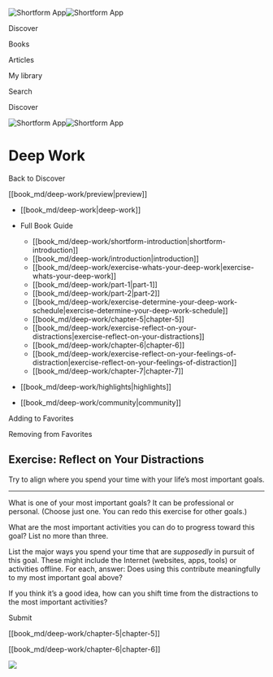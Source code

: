 ![Shortform App](/img/logo.36a2399e.svg)![Shortform App](/img/logo-dark.70c1b072.svg)

Discover

Books

Articles

My library

Search

Discover

![Shortform App](/img/logo.36a2399e.svg)![Shortform App](/img/logo-dark.70c1b072.svg)

# Deep Work

Back to Discover

[[book_md/deep-work/preview|preview]]

  * [[book_md/deep-work|deep-work]]
  * Full Book Guide

    * [[book_md/deep-work/shortform-introduction|shortform-introduction]]
    * [[book_md/deep-work/introduction|introduction]]
    * [[book_md/deep-work/exercise-whats-your-deep-work|exercise-whats-your-deep-work]]
    * [[book_md/deep-work/part-1|part-1]]
    * [[book_md/deep-work/part-2|part-2]]
    * [[book_md/deep-work/exercise-determine-your-deep-work-schedule|exercise-determine-your-deep-work-schedule]]
    * [[book_md/deep-work/chapter-5|chapter-5]]
    * [[book_md/deep-work/exercise-reflect-on-your-distractions|exercise-reflect-on-your-distractions]]
    * [[book_md/deep-work/chapter-6|chapter-6]]
    * [[book_md/deep-work/exercise-reflect-on-your-feelings-of-distraction|exercise-reflect-on-your-feelings-of-distraction]]
    * [[book_md/deep-work/chapter-7|chapter-7]]
  * [[book_md/deep-work/highlights|highlights]]
  * [[book_md/deep-work/community|community]]



Adding to Favorites 

Removing from Favorites 

## Exercise: Reflect on Your Distractions

Try to align where you spend your time with your life’s most important goals.

* * *

What is one of your most important goals? It can be professional or personal. (Choose just one. You can redo this exercise for other goals.)

What are the most important activities you can do to progress toward this goal? List no more than three.

List the major ways you spend your time that are _supposedly_ in pursuit of this goal. These might include the Internet (websites, apps, tools) or activities offline. For each, answer: Does using this contribute meaningfully to my most important goal above?

If you think it’s a good idea, how can you shift time from the distractions to the most important activities?

Submit 

[[book_md/deep-work/chapter-5|chapter-5]]

[[book_md/deep-work/chapter-6|chapter-6]]

![](https://bat.bing.com/action/0?ti=56018282&Ver=2&mid=72424b66-4dfd-4a3b-be0a-afe5019e79bc&sid=49fff5b0636c11eeb9c611038afc8668&vid=4a005010636c11ee80c703d4c4a7acd5&vids=0&msclkid=N&pi=0&lg=en-US&sw=800&sh=600&sc=24&nwd=1&tl=Shortform%20%7C%20Book&p=https%3A%2F%2Fwww.shortform.com%2Fapp%2Fbook%2Fdeep-work%2Fexercise-reflect-on-your-distractions&r=&lt=407&evt=pageLoad&sv=1&rn=176869)
